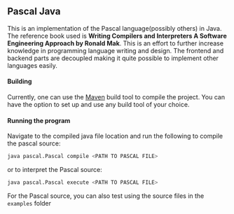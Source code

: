 ## Pascal Java

This is an implementation of the Pascal language(possibly others) in Java. The reference book used is **Writing Compilers and Interpreters A Software Engineering Approach by Ronald Mak**.
This is an effort to further increase knowledge in programming language writing and design. The frontend and backend parts are decoupled making it quite possible to implement other languages easily.

#### Building
Currently, one can use the [Maven](https://maven.apache.org) build tool to compile the project. You can have the option to set up and use any build tool of your choice.

#### Running the program
Navigate to the compiled java file location and run the following to compile the pascal source:
```bash
java pascal.Pascal compile <PATH TO PASCAL FILE>
```
or to interpret the Pascal source:

```bash
java pascal.Pascal execute <PATH TO PASCAL FILE>
```
For the Pascal source, you can also test using the source files in the `examples` folder